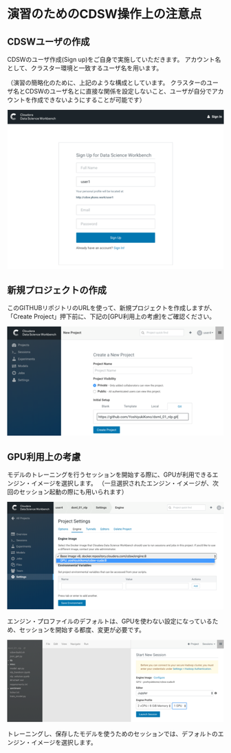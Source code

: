 # 演習のためのCDSW操作上の注意点

## CDSWユーザの作成

CDSWのユーザ作成(Sign up)をご自身で実施していただきます。
アカウント名として、クラスター環境と一致するユーザ名を用います。

（演習の簡略化のために、上記のような構成としています。
クラスターのユーザ名とCDSWのユーザ名とに直接な関係を設定しないこと、ユーザが自分でアカウントを作成できないようにすることが可能です）

![](./signup.png)

## 新規プロジェクトの作成

このGITHUBリポジトリのURLを使って、新規プロジェクトを作成しますが、「Create Project」押下前に、下記の[GPU利用上の考慮]をご確認ください。

![](./new-project.png)

## GPU利用上の考慮

モデルのトレーニングを行うセッションを開始する際に、GPUが利用できるエンジン・イメージを選択します。
（一旦選択されたエンジン・イメージが、次回のセッション起動の際にも用いられます）

![](./engine-image.png)

エンジン・プロファイルのデフォルトは、GPUを使わない設定になっているため、セッションを開始する都度、変更が必要です。

![](./new-session.png)

トレーニングし、保存したモデルを使うためのセッションでは、デフォルトのエンジン・イメージを選択します。

